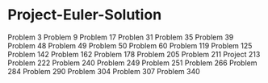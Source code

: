 # Project-Euler-Solution

Problem 3
Problem 9
Problem 17
Problen 31
Problem 35
Problem 39
Problem 48
Problem 49
Problem 50
Problem 60
Problem 119
Problem 125
Problem 142
Problem 162
Problem 178
Problem 205
Problem 211
Project 213
Problem 222
Problem 240
Problem 249
Problem 251
Problem 266
Problem 284
Problem 290
Problem 304
Problem 307
Problem 340
